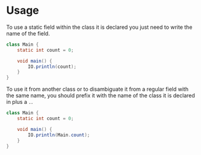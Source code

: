 # Usage

To use a static field within the class it is declared you just need to write the name of the field.

```java
class Main {
    static int count = 0;

    void main() {
        IO.println(count);
    }
}
```

To use it from another class or to disambiguate it from a regular field with the same
name, you should prefix it with the name of the class it is declared in plus a `.`.


```java
class Main {
    static int count = 0;

    void main() {
        IO.println(Main.count);
    }
}
```